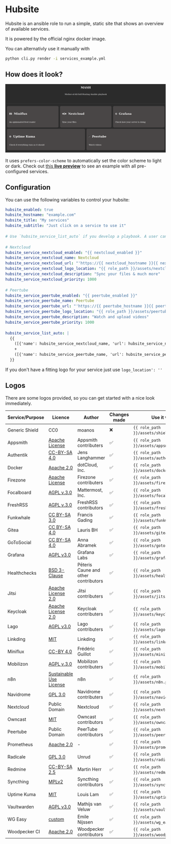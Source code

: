 # Hubsite

Hubsite is an ansible role to run a simple, static site that shows an overview of available services.

It is powered by the official nginx docker image.

You can alternativly use it manually with

```bash
python cli.py render -i services_example.yml
```

## How does it look?

![A screenshot of hubsite hosting different services like Miniflux and Nextcloud. The site and service logos are expressed in grey an white tones](assets/hubsite_desktop.png)

It uses `prefers-color-scheme` to automatically set the color scheme to light or dark. Check out  [this **live preview**](https://hubsite.hyteck.de) to see an example with all pre-configured services.

## Configuration

You can use the following variables to control your hubsite:

```yaml
hubsite_enabled: true
hubsite_hostname: "example.com"
hubsite_title: "My services"
hubsite_subtitle: "Just click on a service to use it"

# Use `hubsite_service_list_auto` if you develop a playbook. A user can then add additional services via `hubsite_service_list_additional`

# Nextcloud
hubsite_service_nextcloud_enabled: "{{ nextcloud_enabled }}"
hubsite_service_nextcloud_name: Nextcloud
hubsite_service_nextcloud_url: "'https://{{ nextcloud_hostname }}{{ nextcloud_path_prefix }}"
hubsite_service_nextcloud_logo_location: "{{ role_path }}/assets/nextcloud.png"
hubsite_service_nextcloud_description: "Sync your files & much more"
hubsite_service_nextcloud_priority: 1000

# Peertube
hubsite_service_peertube_enabled: "{{ peertube_enabled }}"
hubsite_service_peertube_name: Peertube
hubsite_service_peertube_url: "'https://{{ peertube_hostname }}{{ peertube_path_prefix }}"
hubsite_service_peertube_logo_location: "{{ role_path }}/assets/peertube.png"
hubsite_service_peertube_description: "Watch and upload videos"
hubsite_service_peertube_priority: 1000

hubsite_service_list_auto: |
  {{
    ([{'name': hubsite_service_nextcloud_name, 'url': hubsite_service_nextcloud_url, 'logo_location': hubsite_service_nextcloud_logo_location, 'description': hubsite_service_nextcloud_description, 'priority': hubsite_service_nextcloud_priority}] if hubsite_service_nextcloud_enabled else [])
    +
    ([{'name': hubsite_service_peertube_name, 'url': hubsite_service_peertube_url, 'logo_location': hubsite_service_peertube_logo_location, 'description': hubsite_service_peertube_description, 'priority': hubsite_service_peertube_priority}] if hubsite_service_peertube_enabled else [])
  }}

```

If you don't have a fitting logo for your service just use `logo_location': ''`


## Logos

There are some logos provided, so you can get started with a nice look immediately.

| Service/Purpose| Licence                                                                           | Author                  | Changes made | Use it with                              |
|----------------|-----------------------------------------------------------------------------------|-------------------------|--------------|------------------------------------------|
| Generic Shield | CC0                                                                               | moanos                  | ❌           | `{{ role_path }}/assets/shield.png`      |
| Appsmith       | [Apache License](https://github.com/appsmithorg/appsmith/blob/release/LICENSE)    | Appsmith contributers   | ✅           | `{{ role_path }}/assets/appsmith.png`    |
| Authentik      | [CC-BY-SA 4.0](https://github.com/goauthentik/authentik/blob/main/LICENSE)        | Jens Langhammer         | ✅           | `{{ role_path }}/assets/authentik.png`   |
| Docker         | [Apache 2.0](https://www.apache.org/licenses/LICENSE-2.0)                         | dotCloud, Inc.          | ✅           | `{{ role_path }}/assets/docker.png`      |
| Firezone       | [Apache License](https://github.com/firezone/firezone/blob/master/LICENSE)        | Firezone contributers   | ✅           | `{{ role_path }}/assets/firezone.png`    |
| Focalboard     | [AGPL v.3.0](https://github.com/mattermost/focalboard/blob/main/LICENSE.txt)      | Mattermost, Inc.        | ✅           | `{{ role_path }}/assets/focalboard.png`  |
| FreshRSS       | [AGPL v.3.0](https://github.com/FreshRSS/FreshRSS/blob/edge/LICENSE.txt)          | FreshRSS contributors   | ✅           | `{{ role_path }}/assets/freshrss.png`    |
| Funkwhale      | [CC BY-SA 3.0](https://dev.funkwhale.audio/funkwhale/funkwhale/-/blob/stable/front/src/assets/logo/License.md) | Francis Gading | ✅ | `{{ role_path }}/assets/funkwhale.png`  |
| Gitea          | [CC BY-SA 4.0](https://creativecommons.org/licenses/by-sa/4.0/)                   | Lauris BH               | ✅           | `{{ role_path }}/assets/gitea.png`       |
| GoToSocial     | [CC BY-SA 4.0](https://creativecommons.org/licenses/by-sa/4.0/)                   | Anna Abramek            | ✅           | `{{ role_path }}/assets/gotosocial.png`  |
| Grafana        | [AGPL v3.0](https://github.com/grafana/grafana/blob/main/LICENSE)                 | Grafana Labs            | ✅           | `{{ role_path }}/assets/grafana.png`     |
| Healthchecks   | [BSD 3-Clause](https://github.com/healthchecks/healthchecks/blob/master/LICENSE) | Pēteris Caune and other contributors|✅ | `{{ role_path }}/assets/healthchecks.png`|
| Jitsi          | [Apache License 2.0](https://www.apache.org/licenses/LICENSE-2.0)                 | Jitsi contributers      |✅            | `{{ role_path }}/assets/jitsi.png`       |
| Keycloak       | [Apache License 2.0](https://github.com/keycloak/keycloak/blob/main/LICENSE.txt)  | Keycloak contributers   |✅            | `{{ role_path }}/assets/keycloak.png`    |
| Lago           | [AGPL v3.0](https://github.com/getlago/lago/blob/main/LICENSE)                    | Lago contributers       | ✅           | `{{ role_path }}/assets/lago.png`        |
| Linkding       | [MIT](https://github.com/sissbruecker/linkding/blob/master/LICENSE.txt)           | Linkding                | ✅           | `{{ role_path }}/assets/linkding.png`    |
| Miniflux       | [CC-BY 4.0](https://creativecommons.org/licenses/by/4.0/)                         | Frédéric Guillot        | ✅           | `{{ role_path }}/assets/miniflux.png`    |
| Mobilizon      | [AGPL v.3.0](https://framagit.org/framasoft/mobilizon/-/blob/main/LICENSE)        | Mobilizon contributers  | ✅           | `{{ role_path }}/assets/mobilizon.png`   |
| n8n            | [Sustainable Use License](https://github.com/n8n-io/n8n/blob/master/LICENSE.md)   | n8n                     | ✅           | `{{ role_path }}/assets/n8n.png`         |
| Navidrome      | [GPL 3.0](https://github.com/navidrome/navidrome/blob/master/LICENSE)             | Navidrome contributers  | ✅           | `{{ role_path }}/assets/navidrome.png`   |
| Nextcloud      | Public Domain                                                                     | Nextcloud               | ✅           | `{{ role_path }}/assets/nextcloud.png`   |
| Owncast        | [MIT](https://github.com/owncast/owncast/blob/develop/LICENSE)                    | Owncast contributors    | ✅           | `{{ role_path }}/assets/owncast.png`     |
| Peertube       | Public Domain                                                                     | PeerTube contributors   | ✅           | `{{ role_path }}/assets/peertube.png`    |
| Prometheus     | [Apache 2.0](https://github.com/prometheus/prometheus/blob/main/LICENSE)          | -                       | ✅           | `{{ role_path }}/assets/prometheus.png`  |
| Radicale       | [GPL 3.0](https://github.com/Kozea/Radicale/blob/master/COPYING.md)               | Unrud                   | ✅           | `{{ role_path }}/assets/radicale.png`    |
| Redmine        | [CC-BY-SA 2.5](http://creativecommons.org/licenses/by-sa/2.5/)                    | Martin Herr             | ✅           | `{{ role_path }}/assets/redmine.png`     |
| Syncthing      | [MPLv2](https://github.com/syncthing/syncthing/blob/main/LICENSE)                 | Syncthing contributors  | ✅           | `{{ role_path }}/assets/syncthing.png`   |
| Uptime Kuma    | [MIT](https://github.com/louislam/uptime-kuma/blob/master/LICENSE)                | Louis Lam               | ✅           | `{{ role_path }}/assets/uptime-kuma.png` |
| Vaultwarden    | [AGPL v3.0](https://github.com/dani-garcia/vaultwarden/blob/main/LICENSE.txt)     | Mathijs van Veluw       | ✅           | `{{ role_path }}/assets/vaultwarden.png` |
| WG Easy        | [custom](https://github.com/wg-easy/wg-easy/blob/master/LICENSE.md)               | Emile Nijssen           | ✅           | `{{ role_path }}/assets/wg_easy.png`     |
| Woodpecker CI  | [Apache 2.0](https://www.apache.org/licenses/LICENSE-2.0)                         | Woodpecker contributors | ✅           | `{{ role_path }}/assets/woodpecker.png`  |

